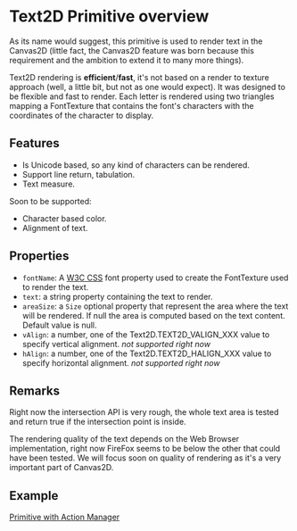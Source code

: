 # Text2D Primitive overview

As its name would suggest, this primitive is used to render text in the Canvas2D (little fact, the Canvas2D feature was born because this requirement and the ambition to extend it to many more things).

Text2D rendering is **efficient**/**fast**, it's not based on a render to texture approach (well, a little bit, but not as one would expect). It was designed to be flexible and fast to render. Each letter is rendered using two triangles mapping a FontTexture that contains the font's characters with the coordinates of the character to display.

## Features

 - Is Unicode based, so any kind of characters can be rendered.
 - Support line return, tabulation.
 - Text measure.
 
Soon to be supported:

 - Character based color.
 - Alignment of text.

## Properties

 - `fontName`: A [W3C CSS](https://www.w3.org/wiki/CSS/Properties/font) font property used to create the FontTexture used to render the text.
 - `text`: a string property containing the text to render.
 - `areaSize`: a `Size` optional property that represent the area where the text will be rendered. If null the area is computed based on the text content. Default value is null.
 - `vAlign`: a number, one of the Text2D.TEXT2D_VALIGN_XXX value to specify vertical alignment. *not supported right now*
 - `hAlign`: a number, one of the Text2D.TEXT2D_HALIGN_XXX value to specify horizontal alignment. *not supported right now*

## Remarks

Right now the intersection API is very rough, the whole text area is tested and return true if the intersection point is inside.

The rendering quality of the text depends on the Web Browser implementation, right now FireFox seems to be below the other that could have been tested. We will focus soon on quality of rendering as it's a very important part of Canvas2D.

## Example

[Primitive with Action Manager](http://babylonjs-playground.com/#1ONKPJ#1)


